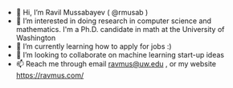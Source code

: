 - 👋 Hi, I’m Ravil Mussabayev ( @rmusab )
- 👀 I’m interested in doing research in computer science and mathematics. I'm a Ph.D. candidate in math at the University of Washington
- 🌱 I’m currently learning how to apply for jobs :)
- 💞️ I’m looking to collaborate on machine learning start-up ideas
- 📫 Reach me through email ravmus@uw.edu , or my website https://ravmus.com/ 

<!---
rmusab/rmusab is a ✨ special ✨ repository because its `README.md` (this file) appears on your GitHub profile.
You can click the Preview link to take a look at your changes.
--->

